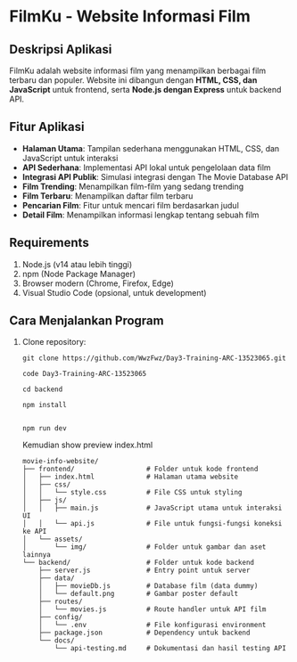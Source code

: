 # FilmKu - Website Informasi Film

## Deskripsi Aplikasi
FilmKu adalah website informasi film yang menampilkan berbagai film terbaru dan populer. Website ini dibangun dengan **HTML, CSS, dan JavaScript** untuk frontend, serta **Node.js dengan Express** untuk backend API.

## Fitur Aplikasi
- **Halaman Utama**: Tampilan sederhana menggunakan HTML, CSS, dan JavaScript untuk interaksi
- **API Sederhana**: Implementasi API lokal untuk pengelolaan data film
- **Integrasi API Publik**: Simulasi integrasi dengan The Movie Database API
- **Film Trending**: Menampilkan film-film yang sedang trending
- **Film Terbaru**: Menampilkan daftar film terbaru
- **Pencarian Film**: Fitur untuk mencari film berdasarkan judul
- **Detail Film**: Menampilkan informasi lengkap tentang sebuah film

## Requirements
1. Node.js (v14 atau lebih tinggi)
2. npm (Node Package Manager)
3. Browser modern (Chrome, Firefox, Edge)
4. Visual Studio Code (opsional, untuk development)

## Cara Menjalankan Program
1. Clone repository:
   ```
   git clone https://github.com/WwzFwz/Day3-Training-ARC-13523065.git
   ```
    ```
    code Day3-Training-ARC-13523065
    ```

    ```
    cd backend
    ```
    ```
    npm install
    ```
  
    ```

    npm run dev

    ```

    Kemudian show preview index.html
    
    ```
    movie-info-website/
    ├── frontend/                  # Folder untuk kode frontend
    │   ├── index.html             # Halaman utama website
    │   ├── css/
    │   │   └── style.css          # File CSS untuk styling
    │   ├── js/
    │   │   ├── main.js            # JavaScript utama untuk interaksi UI
    │   │   └── api.js             # File untuk fungsi-fungsi koneksi ke API
    │   └── assets/
    │       └── img/               # Folder untuk gambar dan aset lainnya
    └── backend/                   # Folder untuk kode backend
        ├── server.js              # Entry point untuk server
        ├── data/
        │   ├── movieDb.js         # Database film (data dummy)
        │   └── default.png        # Gambar poster default
        ├── routes/
        │   └── movies.js          # Route handler untuk API film
        ├── config/
        │   └── .env               # File konfigurasi environment
        ├── package.json           # Dependency untuk backend
        └── docs/
            └── api-testing.md     # Dokumentasi dan hasil testing API
    ```